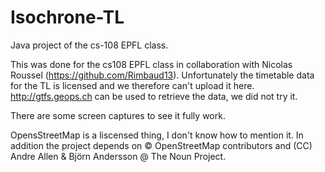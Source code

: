 # Isochrone-TL
Java project of the cs-108 EPFL class.

This was done for the cs108 EPFL class in collaboration with Nicolas Roussel (https://github.com/Rimbaud13).
Unfortunately the timetable data for the TL is licensed and we therefore can't upload it here. http://gtfs.geops.ch can be used to retrieve the data, we did not try it.

There are some screen captures to see it fully work.

OpensStreetMap is a liscensed thing, I don't know how to mention it.
In addition the project depends on © OpenStreetMap contributors and 
(CC) Andre Allen & Björn Andersson @ The Noun Project.
